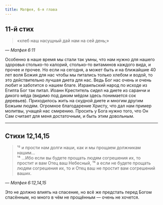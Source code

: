 ```yaml
---
title: Матфея, 6-я глава
---
```


## 11-й стих

> «хлеб наш насущный дай нам на сей день;»

— <cite>Матфея 6:11</cite>

Особенно в наше время мы стали так умны, что нам нужно для нашего здоровья
столько-то калорий, столько-то витаминов каждого вида, и прочее и прочее.
Но если на сегодня, а может быть и на ближайшие 40 лет воля Божия для нас
чтобы мы питались только хлебом и водой, то это действительно лучшая диета
для нас. Ведь Бог нас очень и очень любит и заботится о нашем благе.
Израильский народ по исходе из Египта Бог так питал. Иоанн Креститель
сидел на диете из саранчи и дикого мёда (видимо под диким мёдом здесь
понимается сок деревьев). Приходилось жить на скудной диете и многим другим Божьим
людям. Огромное благодарение Христу, что дал нам пример молитвы, учащей нас смирению.
Просить у Бога нужно того, что Он Сам считает для меня достаточным, и быть этим довольным.

***

## Стихи 12,14,15

> ¹² и прости нам долги наши, как и мы прощаем должникам нашим...  
> ¹⁴ ...Ибо если вы будете прощать людям согрешения их, то простит и вам Отец ваш Небесный,
> ¹⁵ а если не будете прощать людям согрешения их, то и Отец ваш не простит вам согрешений ваших.

— <cite>Матфея 6:12,14,15</cite>

Это не должно влиять на спасение, но всё же предстать перед Богом спасённым, но много в чём не прощённым — очень не хочется.
